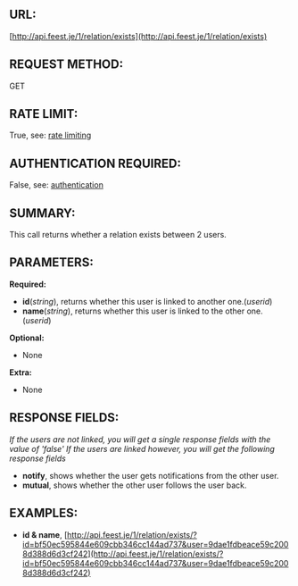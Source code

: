 URL:
----
[http://api.feest.je/1/relation/exists](http://api.feest.je/1/relation/exists)

REQUEST METHOD:
---------------
GET

RATE LIMIT:
-----------
True, see: [rate limiting](<link naar ratelimitpagina>)

AUTHENTICATION REQUIRED:
------------------------
False, see: [authentication](<link naar authenticationpagina>)

SUMMARY:
--------
This call returns whether a relation exists between 2 users.

PARAMETERS:
-----------

**Required:**

 - **id**(*string*), returns whether this user is linked to another one.(*userid*)
 - **name**(*string*), returns whether this user is linked to the other one.(*userid*)

**Optional:**

 - None

**Extra:**

 - None

RESPONSE FIELDS:
----------------

*If the users are not linked, you will get a single response fields with the value of 'false'*
*If the users are linked however, you will get the following response fields*

 - **notify**, shows whether the user gets notifications from the other user.
 - **mutual**, shows whether the other user follows the user back.


EXAMPLES:
---------
 - **id & name**, [http://api.feest.je/1/relation/exists/?id=bf50ec595844e609cbb346cc144ad737&user=9dae1fdbeace59c2008d388d6d3cf242](http://api.feest.je/1/relation/exists/?id=bf50ec595844e609cbb346cc144ad737&user=9dae1fdbeace59c2008d388d6d3cf242)